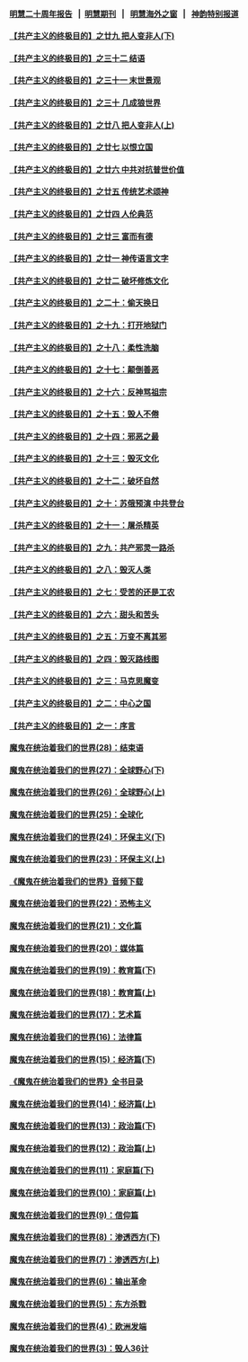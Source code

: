 #### [明慧二十周年报告](https://github.com/gfw-breaker/mh-reports/blob/master/README.md?t=07230342) &nbsp;&nbsp;|&nbsp;&nbsp;[明慧期刊](https://github.com/gfw-breaker/mh-qikan) &nbsp;&nbsp;|&nbsp;&nbsp; [明慧海外之窗](https://github.com/gfw-breaker/mh-news/blob/master/README.md?t=07230342) &nbsp;&nbsp;|&nbsp;&nbsp; [神韵特别报道](https://github.com/gfw-breaker/mh-news/blob/master/shenyun.md?t=07230342) 

#### [【共产主义的终极目的】之廿九 把人变非人(下)](../pages/nsc422/n11344140.md?t=07230342) 

#### [【共产主义的终极目的】之三十二 结语](../pages/nsc422/n11360535.md?t=07230342) 

#### [【共产主义的终极目的】之三十一 末世景观](../pages/nsc422/n11351129.md?t=07230342) 

#### [【共产主义的终极目的】之三十 几成狼世界](../pages/nsc422/n11348280.md?t=07230342) 

#### [【共产主义的终极目的】之廿八 把人变非人(上)](../pages/nsc422/n11340492.md?t=07230342) 

#### [【共产主义的终极目的】之廿七 以恨立国](../pages/nsc422/n11336944.md?t=07230342) 

#### [【共产主义的终极目的】之廿六 中共对抗普世价值](../pages/nsc422/n11324785.md?t=07230342) 

#### [【共产主义的终极目的】之廿五 传统艺术颂神](../pages/nsc422/n11296396.md?t=07230342) 

#### [【共产主义的终极目的】之廿四 人伦典范](../pages/nsc422/n11296397.md?t=07230342) 

#### [【共产主义的终极目的】之廿三 富而有德](../pages/nsc422/n11283598.md?t=07230342) 

#### [【共产主义的终极目的】之廿一 神传语言文字](../pages/nsc422/n11263265.md?t=07230342) 

#### [【共产主义的终极目的】之廿二 破坏修炼文化](../pages/nsc422/n11245728.md?t=07230342) 

#### [【共产主义的终极目的】之二十：偷天换日](../pages/nsc422/n11238846.md?t=07230342) 

#### [【共产主义的终极目的】之十九：打开地狱门](../pages/nsc422/n11206376.md?t=07230342) 

#### [【共产主义的终极目的】之十八：柔性洗脑](../pages/nsc422/n11199994.md?t=07230342) 

#### [【共产主义的终极目的】之十七：颠倒善恶](../pages/nsc422/n11179782.md?t=07230342) 

#### [【共产主义的终极目的】之十六：反神骂祖宗](../pages/nsc422/n11166798.md?t=07230342) 

#### [【共产主义的终极目的】之十五：毁人不倦](../pages/nsc422/n11166792.md?t=07230342) 

#### [【共产主义的终极目的】之十四：邪恶之最](../pages/nsc422/n11150249.md?t=07230342) 

#### [【共产主义的终极目的】之十三：毁灭文化](../pages/nsc422/n11135227.md?t=07230342) 

#### [【共产主义的终极目的】之十二：破坏自然](../pages/nsc422/n11135214.md?t=07230342) 

#### [【共产主义的终极目的】之十：苏俄预演 中共登台](../pages/nsc422/n11118424.md?t=07230342) 

#### [【共产主义的终极目的】之十一：屠杀精英](../pages/nsc422/n11118442.md?t=07230342) 

#### [【共产主义的终极目的】之九：共产邪灵一路杀](../pages/nsc422/n11114139.md?t=07230342) 

#### [【共产主义的终极目的】之八：毁灭人类](../pages/nsc422/n11108503.md?t=07230342) 

#### [【共产主义的终极目的】之七：受苦的还是工农](../pages/nsc422/n11101809.md?t=07230342) 

#### [【共产主义的终极目的】之六：甜头和苦头](../pages/nsc422/n11096971.md?t=07230342) 

#### [【共产主义的终极目的】之五：万变不离其邪](../pages/nsc422/n11091285.md?t=07230342) 

#### [【共产主义的终极目的】之四：毁灭路线图](../pages/nsc422/n11086284.md?t=07230342) 

#### [【共产主义的终极目的】之三：马克思魔变](../pages/nsc422/n11061941.md?t=07230342) 

#### [【共产主义的终极目的】之二：中心之国](../pages/nsc422/n11047728.md?t=07230342) 

#### [【共产主义的终极目的】之一：序言](../pages/nsc422/n11086077.md?t=07230342) 

#### [魔鬼在统治着我们的世界(28)：结束语](../pages/nsc422/n10936246.md?t=07230342) 

#### [魔鬼在统治着我们的世界(27)：全球野心(下)](../pages/nsc422/n10928319.md?t=07230342) 

#### [魔鬼在统治着我们的世界(26)：全球野心(上)](../pages/nsc422/n10900318.md?t=07230342) 

#### [魔鬼在统治着我们的世界(25)：全球化](../pages/nsc422/n10788205.md?t=07230342) 

#### [魔鬼在统治着我们的世界(24)：环保主义(下)](../pages/nsc422/n10695307.md?t=07230342) 

#### [魔鬼在统治着我们的世界(23)：环保主义(上)](../pages/nsc422/n10688613.md?t=07230342) 

#### [《魔鬼在统治着我们的世界》音频下载](../pages/nsc422/n10635553.md?t=07230342) 

#### [魔鬼在统治着我们的世界(22)：恐怖主义](../pages/nsc422/n10614727.md?t=07230342) 

#### [魔鬼在统治着我们的世界(21)：文化篇](../pages/nsc422/n10597706.md?t=07230342) 

#### [魔鬼在统治着我们的世界(20)：媒体篇](../pages/nsc422/n10586579.md?t=07230342) 

#### [魔鬼在统治着我们的世界(19)：教育篇(下)](../pages/nsc422/n10564808.md?t=07230342) 

#### [魔鬼在统治着我们的世界(18)：教育篇(上)](../pages/nsc422/n10526970.md?t=07230342) 

#### [魔鬼在统治着我们的世界(17)：艺术篇](../pages/nsc422/n10499093.md?t=07230342) 

#### [魔鬼在统治着我们的世界(16)：法律篇](../pages/nsc422/n10485969.md?t=07230342) 

#### [魔鬼在统治着我们的世界(15)：经济篇(下)](../pages/nsc422/n10469975.md?t=07230342) 

#### [《魔鬼在统治着我们的世界》全书目录](../pages/nsc422/n10464261.md?t=07230342) 

#### [魔鬼在统治着我们的世界(14)：经济篇(上)](../pages/nsc422/n10457370.md?t=07230342) 

#### [魔鬼在统治着我们的世界(13)：政治篇(下)](../pages/nsc422/n10448270.md?t=07230342) 

#### [魔鬼在统治着我们的世界(12)：政治篇(上)](../pages/nsc422/n10444576.md?t=07230342) 

#### [魔鬼在统治着我们的世界(11)：家庭篇(下)](../pages/nsc422/n10440961.md?t=07230342) 

#### [魔鬼在统治着我们的世界(10)：家庭篇(上)](../pages/nsc422/n10435448.md?t=07230342) 

#### [魔鬼在统治着我们的世界(9)：信仰篇](../pages/nsc422/n10432159.md?t=07230342) 

#### [魔鬼在统治着我们的世界(8)：渗透西方(下)](../pages/nsc422/n10429603.md?t=07230342) 

#### [魔鬼在统治着我们的世界(7)：渗透西方(上)](../pages/nsc422/n10426013.md?t=07230342) 

#### [魔鬼在统治着我们的世界(6)：输出革命](../pages/nsc422/n10421536.md?t=07230342) 

#### [魔鬼在统治着我们的世界(5)：东方杀戮](../pages/nsc422/n10417707.md?t=07230342) 

#### [魔鬼在统治着我们的世界(4)：欧洲发端](../pages/nsc422/n10414890.md?t=07230342) 

#### [魔鬼在统治着我们的世界(3)：毁人36计](../pages/nsc422/n10411583.md?t=07230342) 


